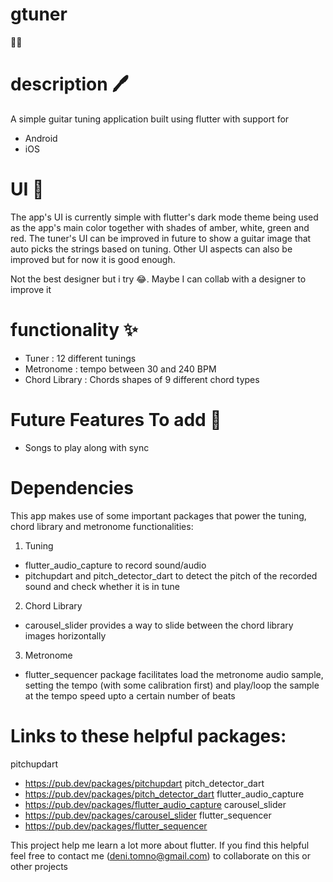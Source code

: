 # gtuner
🎸🎸

# description 🖊️
A simple guitar tuning application built using flutter with support for 
- Android
- iOS

# UI 🎨
The app's UI is currently simple with flutter's dark mode theme being used
as the app's main color together with shades of amber, white, green and red.
The tuner's UI can be improved in future to show a guitar image that auto picks the strings
based on tuning. Other UI aspects can also be improved but for now it is good enough.

Not the best designer but i try 😂. Maybe I can collab with a designer to improve it 

# functionality ✨
- Tuner : 12 different tunings
- Metronome : tempo between 30 and 240 BPM
- Chord Library : Chords shapes of 9 different chord types

# Future Features To add 📔
- Songs to play along with sync

# Dependencies 
This app makes use of some important packages that power the tuning, chord library and metronome functionalities:

1. Tuning
- flutter_audio_capture to record sound/audio 
- pitchupdart and pitch_detector_dart to detect the pitch of the recorded sound and check whether it is in tune

2. Chord Library
- carousel_slider provides a way to slide between the chord library images horizontally

3. Metronome
- flutter_sequencer package facilitates load the metronome audio sample, setting the tempo (with some calibration first) and play/loop the sample at the tempo speed upto a certain number of beats

# Links to these helpful packages:
pitchupdart 
- https://pub.dev/packages/pitchupdart
pitch_detector_dart 
- https://pub.dev/packages/pitch_detector_dart
flutter_audio_capture 
- https://pub.dev/packages/flutter_audio_capture
carousel_slider 
- https://pub.dev/packages/carousel_slider
flutter_sequencer 
- https://pub.dev/packages/flutter_sequencer

This project help me learn a lot more about flutter. If you find this helpful feel 
free to contact me (deni.tomno@gmail.com) to collaborate on this or other projects





